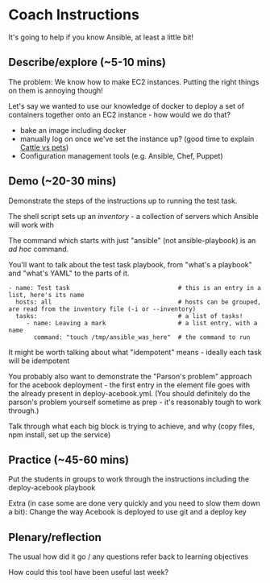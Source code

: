 # Coach Instructions
It's going to help if you know Ansible, at least a little bit!

## Describe/explore (~5-10 mins)
The problem: We know how to make EC2 instances. Putting the right things on them is annoying though!

Let's say we wanted to use our knowledge of docker to deploy a set of containers together onto an EC2 instance - how would we do that?

- bake an image including docker
- manually log on once we've set the instance up? (good time to explain [Cattle vs pets](https://www.hava.io/blog/cattle-vs-pets-devops-explained))
- Configuration management tools (e.g. Ansible, Chef, Puppet)

## Demo (~20-30 mins)
Demonstrate the steps of the instructions up to running the test task.

The shell script sets up an *inventory* - a collection of servers which Ansible will work with

The command which starts with just "ansible" (not ansible-playbook) is an _ad hoc_ command.

You'll want to talk about the test task playbook, from "what's a playbook" and "what's YAML" to the parts of it.
```
- name: Test task                              # this is an entry in a list, here's its name
  hosts: all                                   # hosts can be grouped, are read from the inventory file (-i or --inventory)
  tasks:                                       # a list of tasks!
     - name: Leaving a mark                    # a list entry, with a name
       command: "touch /tmp/ansible_was_here"  # the command to run
```

It might be worth talking about what "idempotent" means - ideally each task will be idempotent

You probably also want to demonstrate the "Parson's problem" approach for the acebook deployment - the first entry in the element file goes with the <placeholder> already present in deploy-acebook.yml. (You should definitely do the parson's problem yourself sometime as prep - it's reasonably tough to work through.)

Talk through what each big block is trying to achieve, and why (copy files, npm install, set up the service)

## Practice (~45-60 mins)
Put the students in groups to work through the instructions including the deploy-acebook playbook

Extra (in case some are done very quickly and you need to slow them down a bit):
Change the way Acebook is deployed to use git and a deploy key

## Plenary/reflection

The usual how did it go / any questions
refer back to learning objectives

How could this tool have been useful last week?